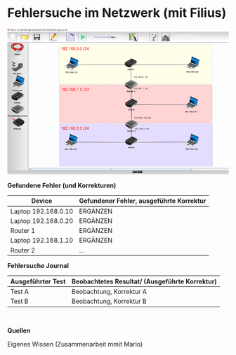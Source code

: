 # Fehlersuche im Netzwerk (mit Filius)

<img src="../../Bilder/N3/P3 Bild3.png">

<br>

**Gefundene Fehler (und Korrekturen)**

| **Device** | **Gefundener Fehler, ausgeführte Korrektur**    |
|-------------|----|
| Laptop 192.168.0.10 | ERGÄNZEN |
| Laptop 192.168.0.20 | ERGÄNZEN |
| Router 1 | ERGÄNZEN   |
| Laptop 192.168.1.10 | ERGÄNZEN |
| Router 2 | ... |

**Fehlersuche Journal**

| **Ausgeführter Test** | **Beobachtetes Resultat/ (Ausgeführte Korrektur)** |
|------------|----------|
| Test A | Beobachtung, Korrektur A  |
| Test B | Beobachtung, Korrektur B  |   


<br>

**Quellen**

Eigenes Wissen (Zusammenarbeit mmit Mario)
